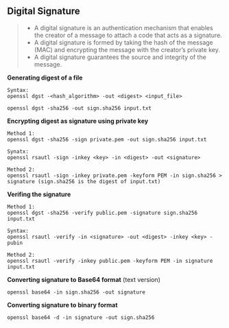 ## Digital Signature

> - A digital signature is an authentication mechanism that enables the creator of a message to attach a code that acts as a signature. 
> - A digital signature is formed by taking the hash of the message (MAC) and encrypting the message with the creator’s private key. 
> - A digital signature guarantees the source and integrity of the message.

**Generating digest of a file**

```
Syntax:
openssl dgst -<hash_algorithm> -out <digest> <input_file>
```

``openssl dgst -sha256 -out sign.sha256 input.txt``

**Encrypting digest as signature using private key**

```
Method 1:
openssl dgst -sha256 -sign private.pem -out sign.sha256 input.txt
```

```
Synatx:
openssl rsautl -sign -inkey <key> -in <digest> -out <signature> 
```

```
Method 2: 
openssl rsautl -sign -inkey private.pem -keyform PEM -in sign.sha256 > signature (sign.sha256 is the digest of input.txt)
```

**Verifing the signature**

```
Method 1: 
openssl dgst -sha256 -verify public.pem -signature sign.sha256 input.txt
```

```
Syntax:
openssl rsautl -verify -in <signature> -out <digest> -inkey <key> -pubin
```

```
Method 2: 
openssl rsautl -verify -inkey public.pem -keyform PEM -in signature input.txt
```

**Converting signature to Base64 format** (text version)

``openssl base64 -in sign.sha256 -out signature``

**Converting signature to binary format**

``openssl base64 -d -in signature -out sign.sha256``
